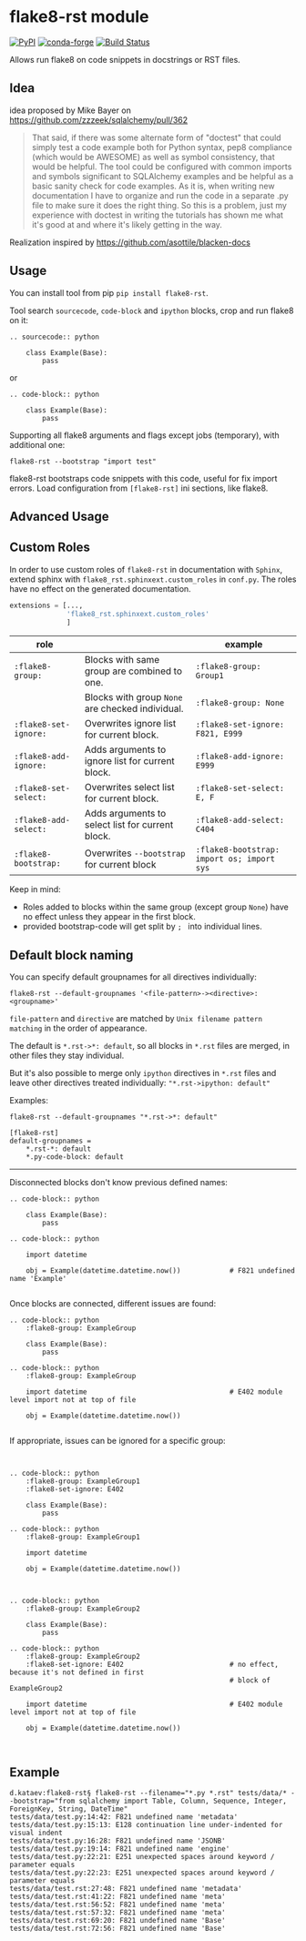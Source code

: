 # flake8-rst module 
[![PyPI](https://img.shields.io/pypi/v/flake8-rst.svg)](https://pypi.org/project/flake8-rst/)
[![conda-forge](https://anaconda.org/conda-forge/flake8-rst/badges/version.svg)](https://anaconda.org/conda-forge/flake8-rst)
[![Build Status](https://travis-ci.org/kataev/flake8-rst.svg?branch=master)](https://travis-ci.org/kataev/flake8-rst)

Allows run flake8 on code snippets in docstrings or RST files.


## Idea

idea proposed by Mike Bayer on https://github.com/zzzeek/sqlalchemy/pull/362 

> That said, if there was some alternate form of "doctest" that could simply test a code example both for Python syntax, pep8 compliance (which would be AWESOME) as well as symbol consistency, that would be helpful. The tool could be configured with common imports and symbols significant to SQLAlchemy examples and be helpful as a basic sanity check for code examples. As it is, when writing new documentation I have to organize and run the code in a separate .py file to make sure it does the right thing. So this is a problem, just my experience with doctest in writing the tutorials has shown me what it's good at and where it's likely getting in the way.

Realization inspired by https://github.com/asottile/blacken-docs


## Usage
You can install tool from pip `pip install flake8-rst`.

Tool search `sourcecode`, `code-block` and `ipython` blocks, crop and run flake8 on it:

```text
.. sourcecode:: python

    class Example(Base):
        pass
```
or

```text
.. code-block:: python

    class Example(Base):
        pass
```

Supporting all flake8 arguments and flags except jobs (temporary), with additional one:
```commandline
flake8-rst --bootstrap "import test"
```

flake8-rst bootstraps code snippets with this code, useful for fix import errors.
Load configuration from `[flake8-rst]` ini sections, like flake8.

## Advanced Usage

Custom Roles
------------

In order to use custom roles of `flake8-rst` in documentation with `Sphinx`, extend sphinx with `flake8_rst.sphinxext.custom_roles` in `conf.py`.
The roles have no effect on the generated documentation.

```python
extensions = [...,
              'flake8_rst.sphinxext.custom_roles'
              ]
```

| role                  |                                                  | example                                    | 
|-----------------------|--------------------------------------------------|--------------------------------------------|
| `:flake8-group:`      | Blocks with same group are combined to one.      | `:flake8-group: Group1`                    |
|                       | Blocks with group `None` are checked individual. | `:flake8-group: None`                      |
| `:flake8-set-ignore:` | Overwrites ignore list for current block.        | `:flake8-set-ignore: F821, E999`           |
| `:flake8-add-ignore:` | Adds arguments to ignore list for current block. | `:flake8-add-ignore: E999`                 |
| `:flake8-set-select:` | Overwrites select list for current block.        | `:flake8-set-select: E, F`                 |
| `:flake8-add-select:` | Adds arguments to select list for current block. | `:flake8-add-select: C404`                 |
| `:flake8-bootstrap:`  | Overwrites `--bootstrap` for current block       | `:flake8-bootstrap: import os; import sys` |

Keep in mind: 
* Roles added to blocks within the same group (except group `None`) have no effect unless they appear in the first block.
* provided bootstrap-code will get split by `; ` into individual lines.

Default block naming
--------------------
You can specify default groupnames for all directives individually:

```commandline
flake8-rst --default-groupnames '<file-pattern>-><directive>: <groupname>'
```

`file-pattern` and `directive` are matched by `Unix filename pattern matching` in the order of appearance.

The default is `*.rst->*: default`, so all blocks in `*.rst` files are merged, in 
other files they stay individual.

But it's also possible to merge only `ipython` directives in `*.rst` files and leave other directives 
treated individually: `"*.rst->ipython: default"`

Examples:

```commandline
flake8-rst --default-groupnames "*.rst->*: default"
```

```buildoutcfg
[flake8-rst]
default-groupnames =
    *.rst-*: default
    *.py-code-block: default
```

------------------------------------------------------------------------------------------------------------------------

Disconnected blocks don't know previous defined names:
 
```text
.. code-block:: python

    class Example(Base):
        pass

.. code-block:: python
    
    import datetime
    
    obj = Example(datetime.datetime.now())            # F821 undefined name 'Example'
    
```

Once blocks are connected, different issues are found:

```text
.. code-block:: python
    :flake8-group: ExampleGroup
    
    class Example(Base):
        pass

.. code-block:: python
    :flake8-group: ExampleGroup
    
    import datetime                                   # E402 module level import not at top of file
    
    obj = Example(datetime.datetime.now())
    
```

If appropriate, issues can be ignored for a specific group:

```text


.. code-block:: python
    :flake8-group: ExampleGroup1
    :flake8-set-ignore: E402
    
    class Example(Base):
        pass

.. code-block:: python
    :flake8-group: ExampleGroup1
    
    import datetime
    
    obj = Example(datetime.datetime.now())



.. code-block:: python
    :flake8-group: ExampleGroup2
    
    class Example(Base):
        pass

.. code-block:: python
    :flake8-group: ExampleGroup2
    :flake8-set-ignore: E402                          # no effect, because it's not defined in first 
                                                      # block of ExampleGroup2 
        
    import datetime                                   # E402 module level import not at top of file
    
    obj = Example(datetime.datetime.now())
    
    
```

## Example

```text
d.kataev:flake8-rst§ flake8-rst --filename="*.py *.rst" tests/data/* --bootstrap="from sqlalchemy import Table, Column, Sequence, Integer, ForeignKey, String, DateTime"
tests/data/test.py:14:42: F821 undefined name 'metadata'
tests/data/test.py:15:13: E128 continuation line under-indented for visual indent
tests/data/test.py:16:28: F821 undefined name 'JSONB'
tests/data/test.py:19:14: F821 undefined name 'engine'
tests/data/test.py:22:21: E251 unexpected spaces around keyword / parameter equals
tests/data/test.py:22:23: E251 unexpected spaces around keyword / parameter equals
tests/data/test.rst:27:48: F821 undefined name 'metadata'
tests/data/test.rst:41:22: F821 undefined name 'meta'
tests/data/test.rst:56:52: F821 undefined name 'meta'
tests/data/test.rst:57:32: F821 undefined name 'meta'
tests/data/test.rst:69:20: F821 undefined name 'Base'
tests/data/test.rst:72:56: F821 undefined name 'Base'
```
